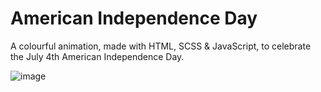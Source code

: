# American Independence Day

A colourful animation, made with HTML, SCSS & JavaScript, to celebrate the July 4th American Independence Day.

![image](https://github.com/user-attachments/assets/5c904157-2c91-4bca-99ad-8bb238e8a4da)
